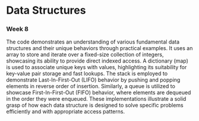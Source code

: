 # Data Structures

### Week 8

The code demonstrates an understanding of various fundamental data structures and their unique behaviors through practical examples. 
It uses an array to store and iterate over a fixed-size collection of integers, showcasing its ability to provide direct indexed access. 
A dictionary (map) is used to associate unique keys with values, highlighting its suitability for key-value pair storage and fast lookups. 
The stack is employed to demonstrate Last-In-First-Out (LIFO) behavior by pushing and popping elements in reverse order of insertion. Similarly, a queue is utilized to showcase First-In-First-Out (FIFO) behavior, where elements are dequeued in the order they were enqueued. 
These implementations illustrate a solid grasp of how each data structure is designed to solve specific problems efficiently and with appropriate access patterns.

